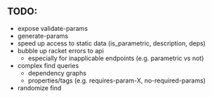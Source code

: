 ## TODO:

- expose validate-params
- generate-params
- speed up access to static data (is_parametric, description, deps)
- bubble up racket errors to api
  - especially for inapplicable endpoints (e.g. parametric vs not)
- complex find queries
  - dependency graphs
  - properties/tags (e.g. requires-param-X, no-required-params)
- randomize find
